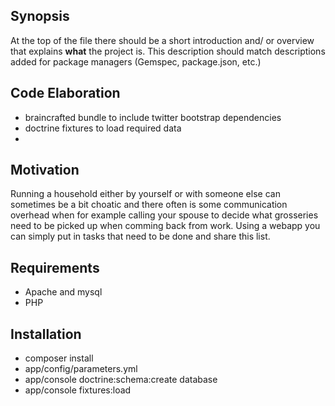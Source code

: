 ## Synopsis

At the top of the file there should be a short introduction and/ or overview that explains **what** the project is. This description should match descriptions added for package managers (Gemspec, package.json, etc.)

## Code Elaboration
- braincrafted bundle to include twitter bootstrap dependencies
- doctrine fixtures to load required data
-

## Motivation
Running a household either by yourself or with someone else can sometimes be a bit choatic and there often is some communication overhead
when for example calling your spouse to decide what grosseries need to be picked up when comming back from work.
Using a webapp you can simply put in tasks that need to be done and share this list.

## Requirements
- Apache and mysql
- PHP


## Installation
- composer install
- app/config/parameters.yml
- app/console doctrine:schema:create database
- app/console fixtures:load


